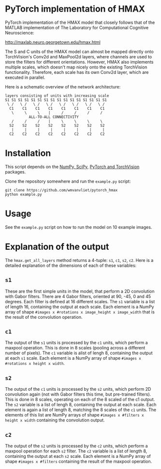 PyTorch implementation of HMAX
==============================

PyTorch implementation of the HMAX model that closely follows that of the
MATLAB implementation of The Laboratory for Computational Cognitive
Neuroscience:

http://maxlab.neuro.georgetown.edu/hmax.html

The S and C units of the HMAX model can almost be mapped directly onto
TorchVision's Conv2d and MaxPool2d layers, where channels are used to store the
filters for different orientations. However, HMAX also implements multiple
scales, which doesn't map nicely onto the existing TorchVision functionality.
Therefore, each scale has its own Conv2d layer, which are executed in parallel.

Here is a schematic overview of the network architecture:

    layers consisting of units with increasing scale
    S1 S1 S1 S1 S1 S1 S1 S1 S1 S1 S1 S1 S1 S1 S1 S1
     \ /   \ /   \ /   \ /   \ /   \ /   \ /   \ /
      C1    C1    C1    C1    C1    C1    C1    C1
       \     \     \    |     /     /     /     /
               ALL-TO-ALL CONNECTIVITY
       /     /     /    |     \     \     \     \
      S2    S2    S2    S2    S2    S2    S2    S2
       |     |     |     |     |     |     |     |
      C2    C2    C2    C2    C2    C2    C2    C2


Installation
============

This script depends on the [NumPy, SciPy](https://www.scipy.org), [PyTorch and
TorchVision](https://pytorch.org) packages.


Clone the repository somewhere and run the `example.py` script:

    git clone https://github.com/wmvanvliet/pytorch_hmax
    python example.py


Usage
=====

See the `example.py` script on how to run the model on 10 example images.


Explanation of the output
=========================

The `hmax.get_all_layers` method returns a 4-tuple: `s1`, `c1`, `s2`, `c2`.
Here is a detailed explanation of the dimensions of each of these variables:

`s1`
----
These are the first simple units in the model, that perform a 2D convolution with Gabor filters. There are 4 Gabor filters, oriented at 90, -45, 0 and 45 degrees. Each filter is defined at 16 different scales. The `s1` variable is a list of length 16, containing the output at each scale. Each element is a NumPy array of shape `#images x #rotations x image_height x image_width` that is the result of the convolution operation.

`c1`
----
The output of the `s1` units is processed by the `c1` units, which perform a maxpool operation. This is done in 8 scales (pooling across a different number of pixels). The `c1` variable is alist of lengh 8, containing the output at each `s1` scale. Each element is a NumPy array of shape `#images x #rotations x height x width`.

`s2`
----
The output of the `c1` units is processed by the `s2` units, which perform 2D convolution again (not with Gabor filters this time, but pre-trained filters). This is done in 8 scales, operating on each of the 8 scaled of the c1 output. The `s2` variable is a list of lengh 8, containing the output at each scale. Each element is again a list of length 8, matching the 8 scales of the `c1` units. The elements of this list are NumPy arrays of shape `#images x #filters x height x width` containing the convolution output.

`c2`
----
The output of the `s2` units is processed by the `c2` units, which perform a maxpool operation for each `s2` filter. The `c2` variable is a list of length 8, containing the output at each `s2` scale. Each element is a NumPy array of shape `#images x #filters` containing the result of the maxpool operation.
